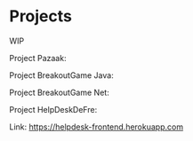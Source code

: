 # Projects
WIP

Project Pazaak:


Project BreakoutGame Java:



Project BreakoutGame Net:


Project HelpDeskDeFre:

Link: https://helpdesk-frontend.herokuapp.com

